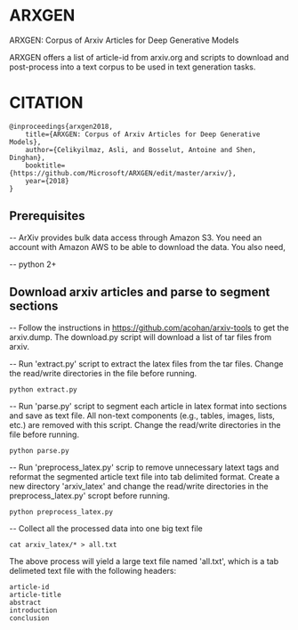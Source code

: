 # ARXGEN
ARXGEN: Corpus of Arxiv Articles for Deep Generative Models

ARXGEN offers a list of article-id from arxiv.org and scripts to download and post-process into a text corpus to be used in text generation tasks. 

# CITATION
<pre><code>@inproceedings{arxgen2018,
    title={ARXGEN: Corpus of Arxiv Articles for Deep Generative Models},
    author={Celikyilmaz, Asli, and Bosselut, Antoine and Shen, Dinghan},
    booktitle={https://github.com/Microsoft/ARXGEN/edit/master/arxiv/},
    year={2018}
}</code></pre>

## Prerequisites

-- ArXiv provides bulk data access through Amazon S3. You need an account with Amazon AWS to be able to download the data. You also need,

-- python 2+

## Download arxiv articles and parse to segment sections

-- Follow the instructions in https://github.com/acohan/arxiv-tools to get the arxiv.dump. The download.py script will download a list of tar files from arxiv.

-- Run 'extract.py' script to extract the latex files from the tar files. Change the read/write directories in the file before running.

    python extract.py
    
-- Run 'parse.py' script to segment each article in latex format into sections and save as text file. All non-text components (e.g., tables, images, lists, etc.) are removed with this script. Change the read/write directories in the file before running.
    
    python parse.py
    
-- Run 'preprocess_latex.py' scrip to remove unnecessary latext tags and reformat the segmented article text file into tab delimited format. Create a new directory 'arxiv_latex' and change the read/write directories in the preprocess_latex.py' scropt before running.

    python preprocess_latex.py
    
-- Collect all the processed data into one big text file 

    cat arxiv_latex/* > all.txt
   
The above process will yield a large text file named 'all.txt', which is a tab delimeted text file with the following headers:

    article-id
    article-title
    abstract
    introduction
    conclusion
    

